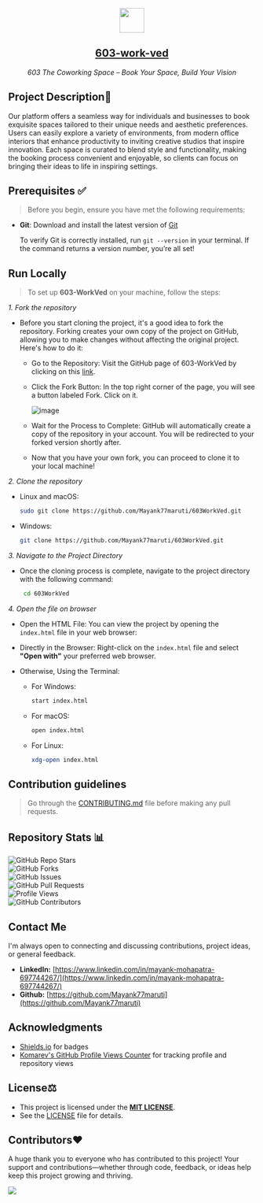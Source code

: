<div align="center">
   <img src="assets/images/603logo (1).avif" height="50">
   <h2 align="center"><a href="https://603-work-ved.vercel.app/">603-work-ved</a></h2>
 <i>603 The Coworking Space – Book Your Space, Build Your Vision</i>
</div>

## Project Description📝
Our platform offers a seamless way for individuals and businesses to book exquisite spaces tailored to their unique needs and aesthetic preferences. Users can easily explore a variety of environments, from modern office interiors that enhance productivity to inviting creative studios that inspire innovation. Each space is curated to blend style and functionality, making the booking process convenient and enjoyable, so clients can focus on bringing their ideas to life in inspiring settings. 

## Prerequisites ✅
> Before you begin, ensure you have met the following requirements:

- **Git**: Download and install the latest version of [Git](https://git-scm.com/downloads "Download Git") <br>

  To verify Git is correctly installed, run `git --version` in your terminal. If the command returns a version number, you’re all set!

## Run Locally

> To set up **603-WorkVed** on your machine, follow the steps:

  *1. Fork the repository*
  * Before you start cloning the project, it's a good idea to fork the repository. Forking creates your own copy of the project on GitHub, allowing you to make         changes without affecting the original project. Here's how to do it:
    
    * Go to the Repository: Visit the GitHub page of 603-WorkVed by clicking on this [link](https://github.com/Mayank77maruti/603WorkVed).
    * Click the Fork Button: In the top right corner of the page, you will see a button labeled Fork. Click on it.
      
      ![image](https://github.com/user-attachments/assets/ca8a368f-64bf-457a-b20a-7c01572ebf15)

    * Wait for the Process to Complete: GitHub will automatically create a copy of the repository in your account. You will be redirected to your forked version         shortly after.
    * Now that you have your own fork, you can proceed to clone it to your local machine!

  *2. Clone the repository*
  * Linux and macOS:

    ```bash
    sudo git clone https://github.com/Mayank77maruti/603WorkVed.git
    ```

  * Windows:

    ```bash
    git clone https://github.com/Mayank77maruti/603WorkVed.git
    ```

 *3. Navigate to the Project Directory*
  * Once the cloning process is complete, navigate to the project directory with the following command:
   
     ```bash
      cd 603WorkVed
     ```
  *4. Open the file on browser*
  * Open the HTML File: You can view the project by opening the `index.html` file in your web browser:
    
  * Directly in the Browser: Right-click on the `index.html` file and select **"Open with"** your preferred web browser.
    
  * Otherwise, Using the Terminal:
    
      * For Windows:
        ```bash
        start index.html
        ```
        
      * For macOS:
        ```bash
        open index.html
        ```
        
      * For Linux:
        ```bash
        xdg-open index.html
        ```

    
## Contribution guidelines
> Go through the [CONTRIBUTING.md](./CONTRIBUTING.md) file before making any pull requests.

## Repository Stats 📊

![GitHub Repo Stars](https://img.shields.io/github/stars/Mayank77maruti/603WorkVed?style=social) <br>
![GitHub Forks](https://img.shields.io/github/forks/Mayank77maruti/603WorkVed?style=social) <br>
![GitHub Issues](https://img.shields.io/github/issues/Mayank77maruti/603WorkVed) <br>
![GitHub Pull Requests](https://img.shields.io/github/issues-pr/Mayank77maruti/603WorkVed) <br>
![Profile Views](https://komarev.com/ghpvc/?username=Mayank77maruti&color=blue) <br>
![GitHub Contributors](https://img.shields.io/github/contributors/Mayank77maruti/603WorkVed) <br>

## Contact Me

I'm always open to connecting and discussing contributions, project ideas, or general feedback. 
- **LinkedIn:** [https://www.linkedin.com/in/mayank-mohapatra-697744267/](https://www.linkedin.com/in/mayank-mohapatra-697744267/)
- **Github:** [https://github.com/Mayank77maruti](https://github.com/Mayank77maruti)

## Acknowledgments

- [Shields.io](https://shields.io/) for badges
- [Komarev's GitHub Profile Views Counter](https://komarev.com/ghpvc/) for tracking profile and repository views
  
## License⚖️
- This project is licensed under the [**MIT LICENSE**](https://choosealicense.com/licenses/mit/).
- See the [LICENSE](./LICENSE) file for details.

## Contributors❤️

A huge thank you to everyone who has contributed to this project! Your support and contributions—whether through code, feedback, or ideas help keep this project growing and thriving.

 <a href = "https://github.com/Mayank77maruti/603WorkVed/graphs/contributors">
   <img src = "https://contrib.rocks/image?repo=Mayank77maruti/603WorkVed"/>
 </a>


